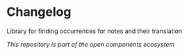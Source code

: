 # Changelog

Library for finding occurrences for notes and their translation

_This repository is part of the open components ecosystem_

